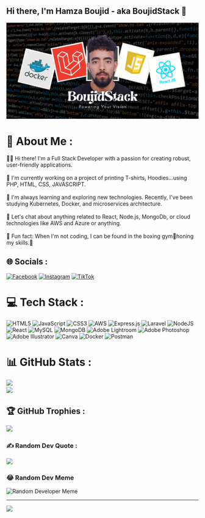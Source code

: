 ## Hi there, I'm Hamza Boujid - aka BoujidStack 👋

![logo](https://github.com/BoujidStack/BoujidStack/blob/main/GitHub-Banner.png)

# 💫 About Me :
👨‍💻 Hi there! I'm a Full Stack Developer with a passion for creating robust, user-friendly applications. <br><br>🔭 I'm currently working on a project of printing T-shirts, Hoodies...using PHP, HTML, CSS, JAVASCRIPT.<br><br>🧐 I'm always learning and exploring new technologies. Recently, I've been studying Kubernetes, Docker, and microservices architecture.<br><br>💬 Let's chat about anything related to React, Node.js, MongoDb, or cloud technologies like AWS and Azure or anything.<br><br>🎉 Fun fact: When I'm not coding, I can be found in the boxing gym🥊honing my skills.👊


## 🌐 Socials :
[![Facebook](https://img.shields.io/badge/Facebook-%231877F2.svg?logo=Facebook&logoColor=white)](https://facebook.com/hamzaboujid10) [![Instagram](https://img.shields.io/badge/Instagram-%23E4405F.svg?logo=Instagram&logoColor=white)](https://instagram.com/hamza_boujid) [![TikTok](https://img.shields.io/badge/TikTok-%23000000.svg?logo=TikTok&logoColor=white)](https://tiktok.com/@hamzaboujid)


# 💻 Tech Stack :
![HTML5](https://img.shields.io/badge/html5-%23E34F26.svg?style=for-the-badge&logo=html5&logoColor=white) ![JavaScript](https://img.shields.io/badge/javascript-%23323330.svg?style=for-the-badge&logo=javascript&logoColor=%23F7DF1E) ![CSS3](https://img.shields.io/badge/css3-%231572B6.svg?style=for-the-badge&logo=css3&logoColor=white) ![AWS](https://img.shields.io/badge/AWS-%23FF9900.svg?style=for-the-badge&logo=amazon-aws&logoColor=white) ![Express.js](https://img.shields.io/badge/express.js-%23404d59.svg?style=for-the-badge&logo=express&logoColor=%2361DAFB) ![Laravel](https://img.shields.io/badge/laravel-%23FF2D20.svg?style=for-the-badge&logo=laravel&logoColor=white) ![NodeJS](https://img.shields.io/badge/node.js-6DA55F?style=for-the-badge&logo=node.js&logoColor=white) ![React](https://img.shields.io/badge/react-%2320232a.svg?style=for-the-badge&logo=react&logoColor=%2361DAFB) ![MySQL](https://img.shields.io/badge/mysql-%2300f.svg?style=for-the-badge&logo=mysql&logoColor=white) ![MongoDB](https://img.shields.io/badge/MongoDB-%234ea94b.svg?style=for-the-badge&logo=mongodb&logoColor=white) ![Adobe Lightroom](https://img.shields.io/badge/Adobe%20Lightroom-31A8FF.svg?style=for-the-badge&logo=Adobe%20Lightroom&logoColor=white) ![Adobe Photoshop](https://img.shields.io/badge/adobephotoshop-%2331A8FF.svg?style=for-the-badge&logo=adobephotoshop&logoColor=white) ![Adobe Illustrator](https://img.shields.io/badge/adobeillustrator-%23FF9A00.svg?style=for-the-badge&logo=adobeillustrator&logoColor=white) ![Canva](https://img.shields.io/badge/Canva-%2300C4CC.svg?style=for-the-badge&logo=Canva&logoColor=white) ![Docker](https://img.shields.io/badge/docker-%230db7ed.svg?style=for-the-badge&logo=docker&logoColor=white) ![Postman](https://img.shields.io/badge/Postman-FF6C37?style=for-the-badge&logo=postman&logoColor=white)
# 📊 GitHub Stats :
![](https://github-readme-stats.vercel.app/api?username=BoujidStack&theme=dark&hide_border=false&include_all_commits=false&count_private=false)<br/>
![](https://github-readme-streak-stats.herokuapp.com/?user=BoujidStack&theme=dark&hide_border=false)<br/>

## 🏆 GitHub Trophies :
![](https://github-profile-trophy.vercel.app/?username=BoujidStack&theme=darkhub&no-frame=false&no-bg=false&margin-w=4)

### ✍️ Random Dev Quote :
![](https://quotes-github-readme.vercel.app/api?type=horizontal&theme=dark)

### 😂 Random Dev Meme
<img src="https://dynamic-badges.maxalpha.repl.co/meme" alt="Random Developer Meme" width="512" />


---
[![](https://visitcount.itsvg.in/api?id=hamzaboujid&icon=6&color=12)](https://visitcount.itsvg.in)

<!-- Proudly created with GPRM ( https://gprm.itsvg.in ) -->
